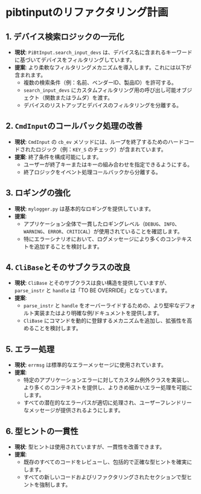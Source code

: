 # pibtinputのリファクタリング計画

## 1. デバイス検索ロジックの一元化
- **現状**: `PiBtInput.search_input_devs` は、デバイス名に含まれるキーワードに基づいてデバイスをフィルタリングしています。
- **提案**: より柔軟なフィルタリングメカニズムを導入します。これには以下が含まれます。
    - 複数の検索条件（例：名前、ベンダーID、製品ID）を許可する。
    - `search_input_devs` にカスタムフィルタリング用の呼び出し可能オブジェクト（関数またはラムダ）を渡す。
    - デバイスのリストアップとデバイスのフィルタリングを分離する。

## 2. `CmdInput`のコールバック処理の改善
- **現状**: `CmdInput` の `cb_ev` メソッドには、ループを終了するためのハードコードされたロジック（例：`KEY_S` のチェック）が含まれています。
- **提案**: 終了条件を構成可能にします。
    - ユーザーが終了キーまたはキーの組み合わせを指定できるようにする。
    - 終了ロジックをイベント処理コールバックから分離する。

## 3. ロギングの強化
- **現状**: `mylogger.py` は基本的なロギングを提供しています。
- **提案**:
    - アプリケーション全体で一貫したロギングレベル（`DEBUG`、`INFO`、`WARNING`、`ERROR`、`CRITICAL`）が使用されていることを確認します。
    - 特にエラーシナリオにおいて、ログメッセージにより多くのコンテキストを追加することを検討します。

## 4. `CliBase`とそのサブクラスの改良
- **現状**: `CliBase` とそのサブクラスは良い構造を提供していますが、`parse_instr` と `handle` は「TO BE OVERRIDE」となっています。
- **提案**:
    - `parse_instr` と `handle` をオーバーライドするための、より堅牢なデフォルト実装またはより明確な例/ドキュメントを提供します。
    - `CliBase` にコマンドを動的に登録するメカニズムを追加し、拡張性を高めることを検討します。

## 5. エラー処理
- **現状**: `errmsg` は標準的なエラーメッセージに使用されています。
- **提案**:
    - 特定のアプリケーションエラーに対してカスタム例外クラスを実装し、より多くのコンテキストを提供し、よりきめ細かいエラー処理を可能にします。
    - すべての潜在的なエラーパスが適切に処理され、ユーザーフレンドリーなメッセージが提供されるようにします。

## 6. 型ヒントの一貫性
- **現状**: 型ヒントは使用されていますが、一貫性を改善できます。
- **提案**:
    - 既存のすべてのコードをレビューし、包括的で正確な型ヒントを確実にします。
    - すべての新しいコードおよびリファクタリングされたセクションで型ヒントを強制します。
